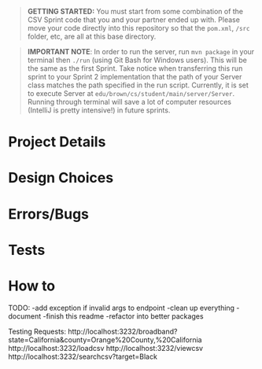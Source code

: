 > **GETTING STARTED:** You must start from some combination of the CSV Sprint code that you and your partner ended up with. Please move your code directly into this repository so that the `pom.xml`, `/src` folder, etc, are all at this base directory.

> **IMPORTANT NOTE**: In order to run the server, run `mvn package` in your terminal then `./run` (using Git Bash for Windows users). This will be the same as the first Sprint. Take notice when transferring this run sprint to your Sprint 2 implementation that the path of your Server class matches the path specified in the run script. Currently, it is set to execute Server at `edu/brown/cs/student/main/server/Server`. Running through terminal will save a lot of computer resources (IntelliJ is pretty intensive!) in future sprints.

# Project Details

# Design Choices

# Errors/Bugs

# Tests

# How to

TODO:
-add exception if invalid args to endpoint
-clean up everything
-document
-finish this readme
-refactor into better packages

Testing Requests:
http://localhost:3232/broadband?state=California&county=Orange%20County,%20California
http://localhost:3232/loadcsv
http://localhost:3232/viewcsv
http://localhost:3232/searchcsv?target=Black